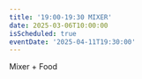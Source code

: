 ```yaml
---
title: '19:00-19:30 MIXER'
date: 2025-03-06T10:00:00
isScheduled: true
eventDate: '2025-04-11T19:30:00'
---
```


Mixer + Food
